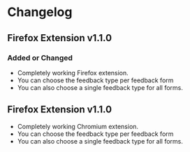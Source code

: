 # Changelog

## Firefox Extension v1.1.0

### Added or Changed
- Completely working Firefox extension.
- You can choose the feedback type per feedback form
- You can also choose a single feedback type for all forms.

## Firefox Extension v1.1.0
- Completely working Chromium extension.
- You can choose the feedback type per feedback form
- You can also choose a single feedback type for all forms.
